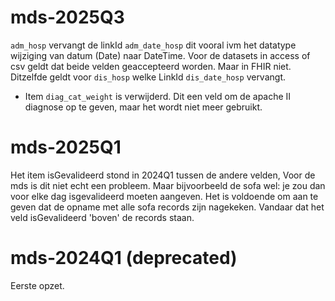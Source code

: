 

# mds-2025Q3
`adm_hosp` vervangt de linkId `adm_date_hosp` dit vooral ivm het datatype wijziging van datum (Date) naar DateTime. Voor de datasets in access of csv geldt dat beide velden geaccepteerd worden. Maar in FHIR niet. 
Ditzelfde geldt voor `dis_hosp` welke LinkId `dis_date_hosp` vervangt.
* Item `diag_cat_weight` is verwijderd. Dit een veld om de apache II diagnose op te geven, maar het wordt niet meer gebruikt.


# mds-2025Q1
Het item isGevalideerd stond in 2024Q1 tussen de andere velden, Voor de mds is dit niet echt een probleem. Maar bijvoorbeeld de sofa wel: je zou dan voor elke dag isgevalideerd moeten aangeven. Het is voldoende om aan te geven dat de opname met alle sofa records zijn nagekeken. Vandaar dat het veld isGevalideerd 'boven' de records staan.

# mds-2024Q1 (deprecated)
Eerste opzet.